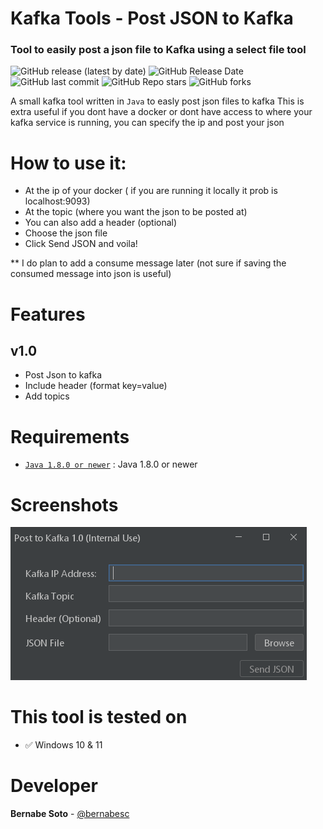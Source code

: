 # Kafka Tools - Post JSON to Kafka
### Tool to easily post a json file to Kafka using a select file tool
![GitHub release (latest by date)](https://img.shields.io/github/v/tag/bernabesc/KafkaTools)
![GitHub Release Date](https://img.shields.io/github/release-date/bernabesc/KafkaTools?logo=github)
![GitHub last commit](https://img.shields.io/github/last-commit/bernabesc/KafkaTools?logo=github)
![GitHub Repo stars](https://img.shields.io/github/stars/bernabesc/KafkaTools?=social)
![GitHub forks](https://img.shields.io/github/forks/bernabesc/KafkaTools?style=social)

A small kafka tool written in `Java` to easly post json files to kafka
This is extra useful if you dont have a docker or dont have access to where your kafka service is running, you can specify the ip and post your json

# How to use it:
* At the ip of your docker ( if you are running it locally it prob is localhost:9093)
* At the topic (where you want the json to be posted at)
* You can also add a header (optional)
* Choose the json file
* Click Send JSON and voila!


** I do plan to add a consume message later (not sure if saving the consumed message into json is useful)

# Features 
## v1.0

* Post Json to kafka
* Include header (format key=value)
* Add topics

# Requirements  
* [`Java 1.8.0 or newer`](https://www.java.com/download) : Java 1.8.0 or newer

# Screenshots
![Screenshot Page 1](docs/Screenshot-1.png)


# This tool is tested on
-  ✅ Windows 10 & 11


# Developer
**Bernabe Soto** - [@bernabesc](https://github.com/bernabesc/)
